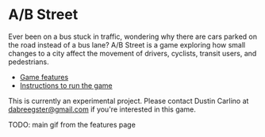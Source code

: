 # A/B Street

Ever been on a bus stuck in traffic, wondering why there are cars parked on the
road instead of a bus lane? A/B Street is a game exploring how small changes to
a city affect the movement of drivers, cyclists, transit users, and pedestrians.

- [Game features](docs/articles/features/article.md)
- [Instructions to run the game](docs/INSTRUCTIONS.md)

This is currently an experimental project. Please contact Dustin Carlino at
<dabreegster@gmail.com> if you're interested in this game.

TODO: main gif from the features page

